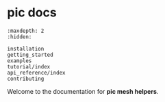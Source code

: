 # pic docs


```{toctree}
:maxdepth: 2
:hidden:

installation
getting_started
examples
tutorial/index
api_reference/index
contributing
```


Welcome to the documentation for **pic mesh helpers**.
